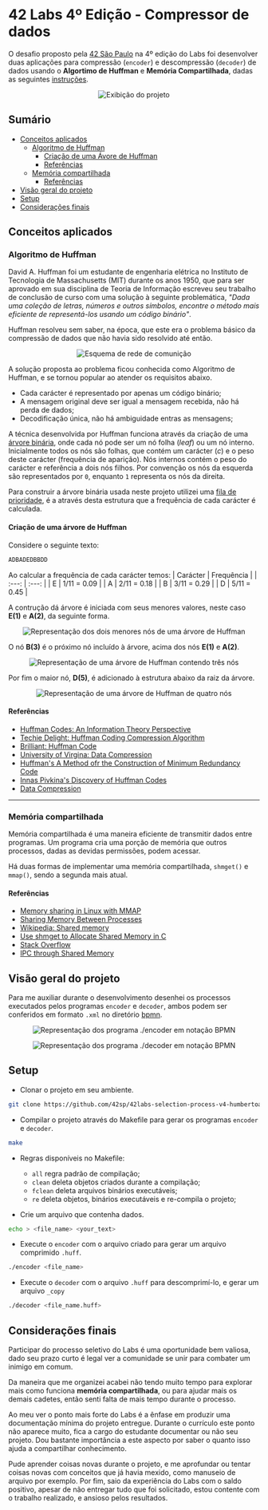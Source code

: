 # 42 Labs 4º Edição - Compressor de dados
O desafio proposto pela [42 São Paulo](https://www.42sp.org.br/) na 4º edição do Labs foi desenvolver duas aplicações para compressão (`encoder`) e descompressão (`decoder`) de dados usando o **Algortimo de Huffman** e **Memória Compartilhada**, dadas as seguintes [instruções](https://github.com/42sp/42labs-selection-process-v4-humbertoarndt/blob/master/INSTRUCTIONS.md).

<div align="center">

![Exibição do projeto](https://github.com/42sp/42labs-selection-process-v4-humbertoarndt/blob/master/img/data_compressor.gif)  

</div>

## Sumário

- [Conceitos aplicados](#conceitos-aplicados)
    - [Algoritmo de Huffman](#algoritmo-de-huffman)
        - [Criação de uma Ávore de Huffman](#criação-de-uma-árvore-de-huffman)
        - [Referências](#referências)
    - [Memória compartilhada](#memória-compartilhada)
        - [Referências](#referc3aancias-1)
- [Visão geral do projeto](#visão-geral-do-projeto)
- [Setup](#setup)
- [Considerações finais](#considerações-finais)

## Conceitos aplicados

### Algoritmo de Huffman
David A. Huffman foi um estudante de engenharia elétrica no Instituto de Tecnologia de Massachusetts (MIT) durante os anos 1950, que para ser aprovado em sua disciplina de Teoria de Informação escreveu seu trabalho de conclusão de curso com uma solução à seguinte problemática, *"Dada uma coleção de letras, números e outros símbolos, encontre o método mais eficiente de representá-los usando um código binário"*.

Huffman resolveu sem saber, na época, que este era o problema básico da compressão de dados que não havia sido resolvido até então.

<div align="center">

![Esquema de rede de comunição](https://github.com/42sp/42labs-selection-process-v4-humbertoarndt/blob/master/img/rede_de_comunicacao.png)  

</div>

A solução proposta ao problema ficou conhecida como Algoritmo de Huffman, e se tornou popular ao atender os requisitos abaixo.

- Cada carácter é representado por apenas um código binário;
- A mensagem original deve ser igual a mensagem recebida, não há perda de dados;
- Decodificação única, não há ambiguidade entras as mensagens;

A técnica desenvolvida por Huffman funciona através da criação de uma [árvore binária](https://en.wikipedia.org/wiki/Binary_tree), onde cada nó pode ser um nó folha (*leaf*) ou um nó interno. Inicialmente todos os nós são folhas, que contém um carácter (*c*) e o peso deste carácter (frequência de aparição). Nós internos contém o peso do carácter e referência a dois nós filhos. Por convenção os nós da esquerda são representados por `0`, enquanto `1` representa os nós da direita.

Para construir a árvore binária usada neste projeto utilizei uma [fila de prioridade](https://en.wikipedia.org/wiki/Priority_queue), é a através desta estrutura que a frequência de cada carácter é calculada.

#### Criação de uma árvore de Huffman

Considere o seguinte texto:

```sh
ADBADEDBBDD
```

Ao calcular a frequência de cada carácter temos:
| Carácter | Frequência  |
|  :---:   |    :---:    |
|    E     | 1/11 = 0.09 |
|    A     | 2/11 = 0.18 |
|    B     | 3/11 = 0.29 |
|    D     | 5/11 = 0.45 |

A contrução dá árvore é iniciada com seus menores valores, neste caso **E(1)** e **A(2)**, da seguinte forma.

<div align="center">

![Representação dos dois menores nós de uma árvore de Huffman](https://github.com/42sp/42labs-selection-process-v4-humbertoarndt/blob/master/img/huffman_tree_1.png)  

</div>

O nó **B(3)** é o próximo nó incluído à árvore, acima dos nós **E(1)** e **A(2)**.

<div align="center">

![Representação de uma árvore de Huffman contendo três nós](https://github.com/42sp/42labs-selection-process-v4-humbertoarndt/blob/master/img/huffman_tree_2.png)  

</div>

Por fim o maior nó, **D(5)**, é adicionado à estrutura abaixo da raiz da árvore.

<div align="center">

![Representação de uma árvore de Huffman de quatro nós](https://github.com/42sp/42labs-selection-process-v4-humbertoarndt/blob/master/img/huffman_tree_3.png)  

</div>

#### Referências
- [Huffman Codes: An Information Theory Perspective](https://www.youtube.com/watch?v=B3y0RsVCyrw)
- [Techie Delight: Huffman Coding Compression Algorithm](https://www.techiedelight.com/huffman-coding/)
- [Brilliant: Huffman Code](https://brilliant.org/wiki/huffman-encoding/)
- [University of Virgina: Data Compression](http://www.ece.virginia.edu/~ffh8x/moi/compression.html)
- [Huffman's A Method ofr the Construction of Minimum Redundancy Code](http://compression.ru/download/articles/huff/huffman_1952_minimum-redundancy-codes.pdf)
- [Innas Pivkina's Discovery of Huffman Codes](https://www.maa.org/sites/default/files/images/upload_library/46/Pengelley_projects/Project-14/Huffman.pdf)
- [Data Compression](https://www.ibm.com/docs/en/cmofz/10.1.0?topic=overview-data-compression)

---

### Memória compartilhada
Memória compartilhada é uma maneira eficiente de transmitir dados entre programas. Um programa cria uma porção de memória que outros processos, dadas as devidas permissões, podem acessar.

Há duas formas de implementar uma memória compartilhada, `shmget()` e `mmap()`, sendo a segunda mais atual.

#### Referências

- [Memory sharing in Linux with MMAP](https://blog.minhazav.dev/memory-sharing-in-linux/)
- [Sharing Memory Between Processes](https://techpubs.jurassic.nl/manuals/0630/developer/T_IRIX_Prog/sgi_html/ch03.html)
- [Wikipedia: Shared memory](https://en.wikipedia.org/wiki/Shared_memory)
- [Use shmget to Allocate Shared Memory in C](https://www.delftstack.com/howto/c/shmget-example-in-c/)
- [Stack Overflow](https://stackoverflow.com/questions/5656530/how-to-use-shared-memory-with-linux-in-c)
- [IPC through Shared Memory](https://www.javatpoint.com/ipc-through-shared-memory)


## Visão geral do projeto
Para me auxiliar durante o desenvolvimento desenhei os processos executados pelos programas `encoder` e `decoder`, ambos podem ser conferidos em formato `.xml` no diretório [bpmn](https://github.com/42sp/42labs-selection-process-v4-humbertoarndt/blob/master/bpmn).

<div align="center">

![Representação dos programa ./encoder em notação BPMN](https://github.com/42sp/42labs-selection-process-v4-humbertoarndt/blob/master/bpmn/bpmn_encoder.svg)  

![Representação dos programa ./decoder em notação BPMN](https://github.com/42sp/42labs-selection-process-v4-humbertoarndt/blob/master/bpmn/bpmn_decoder.svg)  

</div>

## Setup
- Clonar o projeto em seu ambiente.
```sh
git clone https://github.com/42sp/42labs-selection-process-v4-humbertoarndt.git
```

- Compilar o projeto através do Makefile para gerar os programas `encoder` e `decoder`.

```sh
make
```

- Regras disponíveis no Makefile:
    - `all` regra padrão de compilação;
    - `clean` deleta objetos criados durante a compilação;
    - `fclean` deleta arquivos binários executáveis;
    - `re` deleta objetos, binários executáveis e re-compila o projeto;

- Crie um arquivo que contenha dados.

```sh
echo > <file_name> <your_text>
```

- Execute o `encoder` com o arquivo criado para gerar um arquivo comprimido `.huff`.

```sh
./encoder <file_name>
```

- Execute o `decoder` com o arquivo `.huff` para descomprimí-lo, e gerar um arquivo `_copy`

```sh
./decoder <file_name.huff>
```

## Considerações finais
Participar do processo seletivo do Labs é uma oportunidade bem valiosa, dado seu prazo curto é legal ver a comunidade se unir para combater um inimigo em comum.

Da maneira que me organizei acabei não tendo muito tempo para explorar mais como funciona **memória compartilhada**, ou para ajudar mais os demais cadetes, então senti falta de mais tempo durante o processo.

Ao meu ver o ponto mais forte do Labs é a ênfase em produzir uma documentação mínima do projeto entregue. Durante o currículo este ponto não aparece muito, fica a cargo do estudante documentar ou não seu projeto. Dou bastante importância a este aspecto por saber o quanto isso ajuda a compartilhar conhecimento.

Pude aprender coisas novas durante o projeto, e me aprofundar ou tentar coisas novas com conceitos que já havia mexido, como manuseio de arquivo por exemplo. Por fim, saio da experiência do Labs com o saldo positivo, apesar de não entregar tudo que foi solicitado, estou contente com o trabalho realizado, e ansioso pelos resultados.
